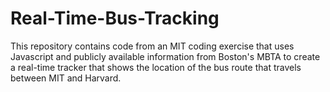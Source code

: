 # Real-Time-Bus-Tracking
This repository contains code from an MIT coding exercise that uses Javascript and publicly available information from Boston's MBTA to create a real-time tracker that shows the location of the bus route that travels between MIT and Harvard.
